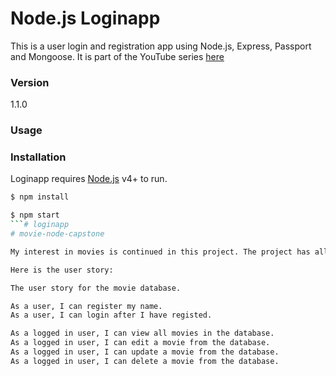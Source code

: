 # Node.js Loginapp

This is a user login and registration app using Node.js, Express, Passport and Mongoose. It is part of the YouTube series [here](https://www.youtube.com/watch?v=Z1ktxiqyiLA)

### Version
1.1.0

### Usage


### Installation

Loginapp requires [Node.js](https://nodejs.org/) v4+ to run.

```sh
$ npm install
```

```sh
$ npm start
```# loginapp
# movie-node-capstone

My interest in movies is continued in this project. The project has allowed me to practice capturing movie data for ultimate use as a tracking database for my movie collection.

Here is the user story:

The user story for the movie database.

As a user, I can register my name.
As a user, I can login after I have registed.

As a logged in user, I can view all movies in the database.
As a logged in user, I can edit a movie from the database.
As a logged in user, I can update a movie from the database.
As a logged in user, I can delete a movie from the database.
